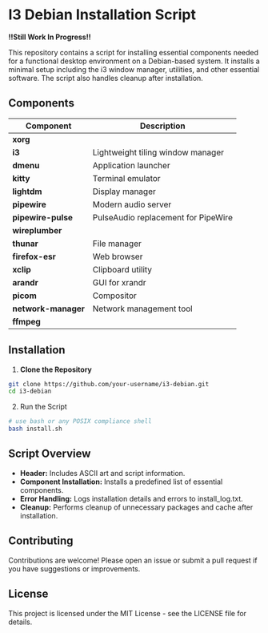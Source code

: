 # I3 Debian Installation Script

**!!Still Work In Progress!!**

This repository contains a script for installing essential components needed for a functional desktop environment on a Debian-based system. It installs a minimal setup including the i3 window manager, utilities, and other essential software. The script also handles cleanup after installation.

## Components

| Component | Description |
|-----------|-------------|
| **xorg** ||
| **i3** | Lightweight tiling window manager |
| **dmenu** | Application launcher |
| **kitty** | Terminal emulator |
| **lightdm** | Display manager |
| **pipewire** | Modern audio server |
| **pipewire-pulse** | PulseAudio replacement for PipeWire |
| **wireplumber** ||
| **thunar** | File manager |
| **firefox-esr** | Web browser |
| **xclip** | Clipboard utility |
| **arandr** | GUI for xrandr |
| **picom** | Compositor |
| **network-manager** | Network management tool |
| **ffmpeg** ||

## Installation

1. **Clone the Repository**
```bash
git clone https://github.com/your-username/i3-debian.git
cd i3-debian
```
2. Run the Script
```bash
# use bash or any POSIX compliance shell
bash install.sh
```
## Script Overview
- **Header:** Includes ASCII art and script information.
- **Component Installation:** Installs a predefined list of essential components.
- **Error Handling:** Logs installation details and errors to install_log.txt.
- **Cleanup:** Performs cleanup of unnecessary packages and cache after installation.

## Contributing
Contributions are welcome! Please open an issue or submit a pull request if you have suggestions or improvements.

## License
This project is licensed under the MIT License - see the LICENSE file for details.
